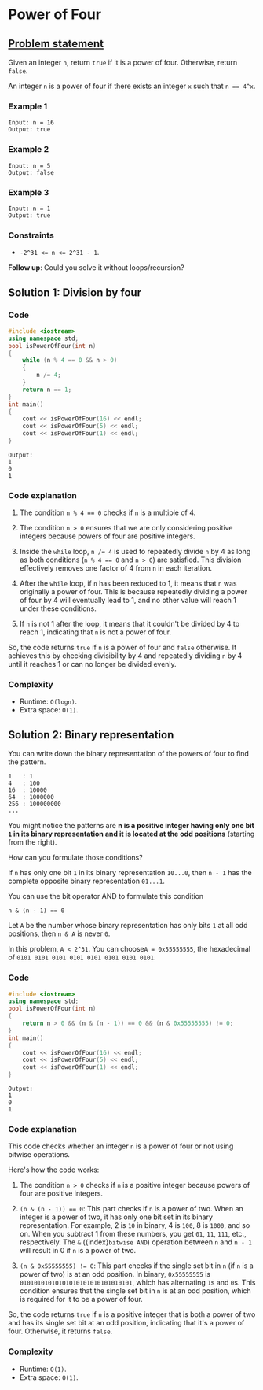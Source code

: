 # Power of Four

## [Problem statement](https://leetcode.com/problems/power-of-four/)
Given an integer `n`, return `true` if it is a power of four. Otherwise, return `false`.

An integer `n` is a power of four if there exists an integer `x` such that `n == 4^x`.

 

### Example 1
```text
Input: n = 16
Output: true
```

### Example 2
```text
Input: n = 5
Output: false
```

### Example 3
```text
Input: n = 1
Output: true
``` 

### Constraints

* `-2^31 <= n <= 2^31 - 1`.
 

**Follow up**: Could you solve it without loops/recursion?

## Solution 1: Division by four

### Code
```cpp
#include <iostream>
using namespace std;
bool isPowerOfFour(int n) 
{
    while (n % 4 == 0 && n > 0) 
    {
        n /= 4;
    }
    return n == 1;
}
int main() 
{
    cout << isPowerOfFour(16) << endl;
    cout << isPowerOfFour(5) << endl;
    cout << isPowerOfFour(1) << endl;
}
```
```text
Output:
1
0
1
```

### Code explanation

1. The condition `n % 4 == 0` checks if `n` is a multiple of 4.

2. The condition `n > 0` ensures that we are only considering positive integers because powers of four are positive integers.

3. Inside the `while` loop, `n /= 4` is used to repeatedly divide `n` by 4 as long as both conditions (`n % 4 == 0` and `n > 0`) are satisfied. This division effectively removes one factor of 4 from `n` in each iteration.

4. After the `while` loop, if `n` has been reduced to 1, it means that `n` was originally a power of four. This is because repeatedly dividing a power of four by 4 will eventually lead to 1, and no other value will reach 1 under these conditions.

5. If `n` is not 1 after the loop, it means that it couldn't be divided by 4 to reach 1, indicating that `n` is not a power of four.

So, the code returns `true` if `n` is a power of four and `false` otherwise. It achieves this by checking divisibility by 4 and repeatedly dividing `n` by 4 until it reaches 1 or can no longer be divided evenly.

### Complexity
* Runtime: `O(logn)`.
* Extra space: `O(1)`.

## Solution 2: Binary representation

You can write down the binary representation of the powers of four to find the pattern.

```text
1   : 1
4   : 100
16  : 10000
64  : 1000000
256 : 100000000
...
```

You might notice the patterns are **n is a positive integer having only one bit `1` in its binary representation and it is located at the odd positions** (starting from the right).

How can you formulate those conditions?

If `n` has only one bit `1` in its binary representation `10...0`, then `n - 1` has the complete opposite binary representation `01...1`. 

You can use the bit operator AND to formulate this condition
```text
n & (n - 1) == 0
``` 

Let `A` be the number whose binary representation has only bits `1` at all odd positions, then `n & A` is never `0`.

In this problem, `A < 2^31`. You can choose`A = 0x55555555`, the hexadecimal of `0101 0101 0101 0101 0101 0101 0101 0101`.

### Code
```cpp
#include <iostream>
using namespace std;
bool isPowerOfFour(int n) 
{
    return n > 0 && (n & (n - 1)) == 0 && (n & 0x55555555) != 0;
}
int main() 
{
    cout << isPowerOfFour(16) << endl;
    cout << isPowerOfFour(5) << endl;
    cout << isPowerOfFour(1) << endl;
}
```
```text
Output:
1
0
1
```
### Code explanation

This code checks whether an integer `n` is a power of four or not using bitwise operations.

Here's how the code works:

1. The condition `n > 0` checks if `n` is a positive integer because powers of four are positive integers.

2. `(n & (n - 1)) == 0`: This part checks if `n` is a power of two. When an integer is a power of two, it has only one bit set in its binary representation. For example, 2 is `10` in binary, 4 is `100`, 8 is `1000`, and so on. When you subtract 1 from these numbers, you get `01`, `11`, `111`, etc., respectively. The `&` ({index}`bitwise AND`) operation between `n` and `n - 1` will result in 0 if `n` is a power of two.

3. `(n & 0x55555555) != 0`: This part checks if the single set bit in `n` (if `n` is a power of two) is at an odd position. In binary, `0x55555555` is `01010101010101010101010101010101`, which has alternating `1`s and `0`s. This condition ensures that the single set bit in `n` is at an odd position, which is required for it to be a power of four.

So, the code returns `true` if `n` is a positive integer that is both a power of two and has its single set bit at an odd position, indicating that it's a power of four. Otherwise, it returns `false`.

### Complexity
* Runtime: `O(1)`.
* Extra space: `O(1)`.


